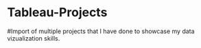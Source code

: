 # Tableau-Projects

#Import of multiple projects that I have done to showcase my data vizualization skills.
